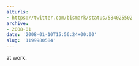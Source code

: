 ```yaml
---
alturls:
- https://twitter.com/bismark/status/584025502
archive:
- 2008-01
date: '2008-01-10T15:56:24+00:00'
slug: '1199980584'
---
```


at work.


